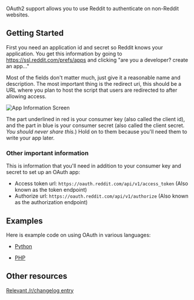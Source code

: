 OAuth2 support allows you to use Reddit to authenticate on non-Reddit websites.

## Getting Started

First you need an application id and secret so Reddit knows your application. You get this information by going to https://ssl.reddit.com/prefs/apps and clicking "are you a developer? create an app..."

Most of the fields don't matter much, just give it a reasonable name and description. The most important thing is the redirect uri, this should be a URL where you plan to host the script that users are redirected to after allowing access.

![App Information Screen](http://i.imgur.com/rAmUe.png)

The part underlined in red is your consumer key (also called the client id), and the part in blue is your consumer secret (also called the client secret. *You should never share this.*) Hold on to them because you'll need them to write your app later.

### Other important information

This is information that you'll need in addition to your consumer key and secret to set up an OAuth app:

* Access token url: `https://oauth.reddit.com/api/v1/access_token` (Also known as the token endpoint)
* Authorize url: `https://oauth.reddit.com/api/v1/authorize` (Also known as the authorization endpoint)

## Examples

Here is example code on using OAuth in various languages:

* [Python](OAuth2-Python-Example)

* [PHP](OAuth2-PHP-Example)

## Other resources

[Relevant /r/changelog entry](http://www.reddit.com/r/changelog/comments/ynxg8/reddit_change_oauth_2_bearer_token_support_for_all/)